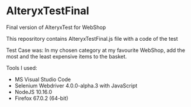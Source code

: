 # AlteryxTestFinal
Final version of AlteryxTest for WebShop

This reposritory contains AlteryxTestFinal.js file with a code of the test

Test Case was:
In my chosen category at my favourite WebShop, add the most and the least expensive items to the basket.

Tools I used:
- MS Visual Studio Code
- Selenium Webdriver 4.0.0-alpha.3 with JavaScript
- NodeJS 10.16.0
- Firefox 67.0.2 (64-bit)
